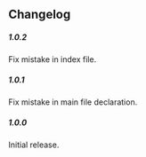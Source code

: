 Changelog
------------
##### 1.0.2
Fix mistake in index file.

##### 1.0.1
Fix mistake in main file declaration.

##### 1.0.0
Initial release.
